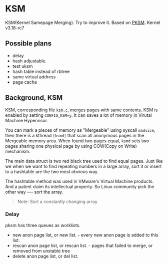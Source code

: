 # KSM

KSM(Kernel Samepage Merging). Try to improve it. Based on
[PKSM](code.google.com/archive/p/pksm).
Kernel v3.18-rc7

## Possible plans

- delay
- hash adjustable.
- test uksm
- hash table instead of rbtree
- same virtual address
- page cache


## Background, KSM

KSM, corresponding file [`ksm.c`](mm/ksm.c), merges pages with same contents.
KSM is enabled by setting `CONFIG_KSM=y`. It can saves a lot of memory in
Virutal Machine Hypervisor.

You can mark a pieces of memory as "Mergeable" using syscall `madvice`, then
there is a kthread `[ksmd]` that scan all anonymous pages in the Mergeable 
memory area. When found two pages equal, `ksmd` sets two pages sharing one 
physical page by using COW(Copy on Write) mechanism.

The main data struct is two red black tree used to find equal pages. Just 
like we when we want to find repeating numbers in a large array, sort it or 
insert to a hashtable are the two most obvious way.

The hashtable method was used in VMware's Virtual Machine products. And a
patent claim its intellectual property. So Linux community pick the other
way --- sort the array.

> Note: Sort a constantly changing array


### Delay

pksm has three queues as worklists.
- new anon page list, or new list.
    	- every new anon page is added to this list.
- rescan anon page list, or rescan list.
    	- pages that failed to merge, or removed from unstable tree
- delete anon page list, or del list.




